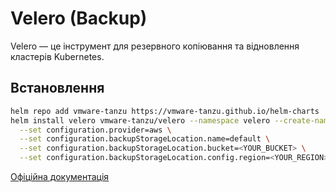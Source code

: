 # Velero (Backup)

Velero — це інструмент для резервного копіювання та відновлення кластерів Kubernetes.

## Встановлення

```bash
helm repo add vmware-tanzu https://vmware-tanzu.github.io/helm-charts
helm install velero vmware-tanzu/velero --namespace velero --create-namespace \
  --set configuration.provider=aws \
  --set configuration.backupStorageLocation.name=default \
  --set configuration.backupStorageLocation.bucket=<YOUR_BUCKET> \
  --set configuration.backupStorageLocation.config.region=<YOUR_REGION>
```

[Офіційна документація](https://velero.io/docs/)
